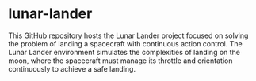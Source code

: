 # lunar-lander
This GitHub repository hosts the Lunar Lander project focused on solving the problem of landing a spacecraft with continuous action control. The Lunar Lander environment simulates the complexities of landing on the moon, where the spacecraft must manage its throttle and orientation continuously to achieve a safe landing.
